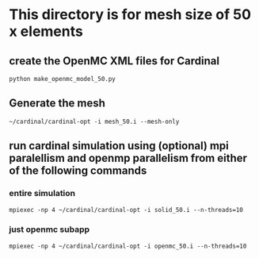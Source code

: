 # This directory is for mesh size of 50 x elements
## create the OpenMC XML files for Cardinal
`python make_openmc_model_50.py`
## Generate the mesh
`~/cardinal/cardinal-opt -i mesh_50.i --mesh-only`
## run cardinal simulation using (optional) mpi paralellism and openmp parallelism from either of the following commands
### entire simulation
`mpiexec -np 4 ~/cardinal/cardinal-opt -i solid_50.i --n-threads=10`
### just openmc subapp
`mpiexec -np 4 ~/cardinal/cardinal-opt -i openmc_50.i --n-threads=10`